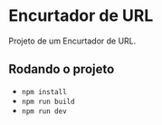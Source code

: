 # Encurtador de URL

Projeto de um Encurtador de URL.

## Rodando o projeto

- `npm install`
- `npm run build`
- `npm run dev`
